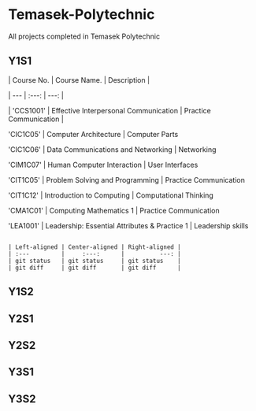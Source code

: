 # Temasek-Polytechnic
All projects completed in Temasek Polytechnic

## Y1S1



| Course No. | Course Name. | Description |

| --- | :---: | ---: |

| 'CCS1001' | Effective Interpersonal Communication |  Practice Communication |

'CIC1C05' | Computer Architecture |  Computer Parts

'CIC1C06' | Data Communications and Networking |  Networking

'CIM1C07' | Human Computer Interaction |  User Interfaces

'CIT1C05' | Problem Solving and Programming |  Practice Communication

'CIT1C12' | Introduction to Computing |  Computational Thinking

'CMA1C01' | Computing Mathematics 1 |  Practice Communication

'LEA1001' | Leadership: Essential Attributes & Practice 1 | Leadership skills  





```gfm

| Left-aligned | Center-aligned | Right-aligned |
| :---         |     :---:      |          ---: |
| git status   | git status     | git status    |
| git diff     | git diff       | git diff      |
```





## Y1S2

## Y2S1

## Y2S2

## Y3S1

## Y3S2
